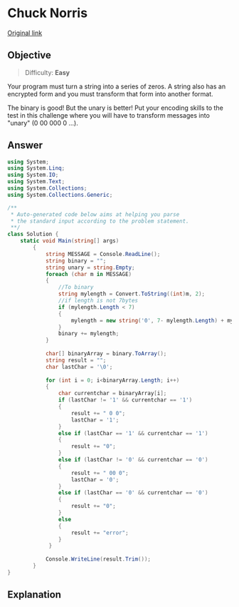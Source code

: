 # Chuck Norris

[Original link]( https://www.codingame.com/training/easy/chuck-norris )

## Objective

> Difficulty: **Easy**

Your program must turn a string into a series of zeros. A string also has an encrypted form and you must transform that form into another format. 

The binary is good! But the unary is better! Put your encoding skills to the test in this challenge where you will have to transform messages into "unary" (0 00 000 0 ...). 



## Answer



``````C#
using System;
using System.Linq;
using System.IO;
using System.Text;
using System.Collections;
using System.Collections.Generic;

/**
 * Auto-generated code below aims at helping you parse
 * the standard input according to the problem statement.
 **/
class Solution {
	static void Main(string[] args)
        {
            string MESSAGE = Console.ReadLine();
            string binary = "";
            string unary = string.Empty;
            foreach (char m in MESSAGE)
            {
                //To binary
                string mylength = Convert.ToString((int)m, 2);
                //if length is not 7bytes
                if (mylength.Length < 7)
                {
                    mylength = new string('0', 7- mylength.Length) + mylength;
                }
                binary += mylength;
            }
            
            char[] binaryArray = binary.ToArray();
            string result = "";
            char lastChar = '\0';
            
            for (int i = 0; i<binaryArray.Length; i++)
            {
                char currentchar = binaryArray[i];
                if (lastChar != '1' && currentchar == '1')
                {
                    result += " 0 0";
                    lastChar = '1';
                }
                else if (lastChar == '1' && currentchar == '1')
                {
                    result += "0";
                }
                else if (lastChar != '0' && currentchar == '0')
                {
                    result += " 00 0";
                    lastChar = '0';
                }
                else if (lastChar == '0' && currentchar == '0')
                {
                    result += "0";
                }
                else
                {
                    result += "error";
                }
             }
            
            Console.WriteLine(result.Trim());
        }
}
``````



## Explanation

